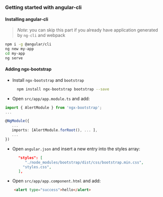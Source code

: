 ### Getting started with angular-cli

#### Installing angular-cli

> _Note_: you can skip this part if you already have application generated by `ng-cli` and webpack

```bash
npm i -g @angular/cli
ng new my-app
cd my-app
ng serve
```

#### Adding ngx-bootstrap

-   Install `ngx-bootstrap` and `bootstrap`

    ```bash
      npm install ngx-bootstrap bootstrap --save
    ```

-   Open `src/app/app.module.ts` and add:

```typescript
import { AlertModule } from 'ngx-bootstrap';
...

@NgModule({
   ...
   imports: [AlertModule.forRoot(), ... ],
   ...
})
```

-   Open `angular.json` and insert a new entry into the styles array:

```json
      "styles": [
         "./node_modules/bootstrap/dist/css/bootstrap.min.css",
        "styles.css",
      ],
```

-   Open `src/app/app.component.html` and add:

```html
    <alert type="success">hello</alert>
```
